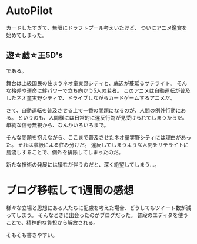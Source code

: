 # AutoPilot
カードしたすぎて、無限にドラフトプール考えいたけど、
ついにアニメ鑑賞を始めてしまった。

## 遊☆戯☆王5D's
である。

舞台は上級国民の住まうネオ童実野シティと、底辺が蔓延るサテライト。
そんな格差や運命に絆パワーで立ち向かう5人の若者。
このアニメは自動運転が普及したネオ童実野シティで、ドライブしながらカードゲームするアニメだ。

さて、自動運転を普及させる上で一番の問題になるのが、人間の例外行動にある。
というのも、人間様には日常的に違反行為が見受けられてしまうからだ。
単純な信号無視から、なんかいろいろまで。

そんな問題を抱えながら、ここまで普及させたネオ童実野シティには理由があった。
それは階級による住み分けだ。
違反してしまうような人間をサテライトに島流しすることで、例外を排除してしまったのだ。

新たな技術の発展には犠牲が伴うのだと、深く絶望してしまう…。

# ブログ移転して1週間の感想
様々な立場と思想にある人たちに配慮を考えた場合、どうしてもツイート数が減ってしまう。
そんなときに出会ったのがブログだった。
普段のエディタを使うことで、精神的な負担から解放される。

そもそも書きやすい。